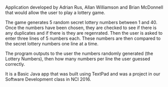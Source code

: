 Application developed by Adrian Rus, Allan Williamson and Brian McDonnell that would allow the user to play a lottery game.
 
The game generates 5 random secret lottery numbers between 1 and 40.  Once the numbers have been chosen, they are checked to see if there is any duplicates and if there is they are regenrated. Then the user is asked to enter three lines of 5 numbers each.  These numbers are then compared to the secret lottery numbers one line at a time.  

The program outputs to the user the numbers randomly generated (the Lottery Numbers), then how many numbers per line the user guessed correctly.  

It is a Basic Java app that was built using TextPad and was a project in our Software Development class in NCI 2016.

